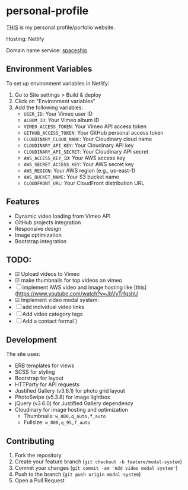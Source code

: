 # personal-profile
[THIS](https://granthall.me/) is my personal profile/porfolio website.

Hosting: Netlify

Domain name service: [spaceship](https://spaceship.com)

## Environment Variables

To set up environment variables in Netlify:
1. Go to Site settings > Build & deploy
2. Click on "Environment variables"
3. Add the following variables:
   - `USER_ID`: Your Vimeo user ID
   - `ALBUM_ID`: Your Vimeo album ID
   - `VIMEO_ACCESS_TOKEN`: Your Vimeo API access token
   - `GITHUB_ACCESS_TOKEN`: Your GitHub personal access token
   - `CLOUDINARY_CLOUD_NAME`: Your Cloudinary cloud name
   - `CLOUDINARY_API_KEY`: Your Cloudinary API key
   - `CLOUDINARY_API_SECRET`: Your Cloudinary API secret
   - `AWS_ACCESS_KEY_ID`: Your AWS access key
   - `AWS_SECRET_ACCESS_KEY`: Your AWS secret key
   - `AWS_REGION`: Your AWS region (e.g., us-east-1)
   - `AWS_BUCKET_NAME`: Your S3 bucket name
   - `CLOUDFRONT_URL`: Your CloudFront distribution URL

## Features
- Dynamic video loading from Vimeo API
- GitHub projects integration
- Responsive design
- Image optimization
- Bootstrap integration

## TODO:
- ☑ Upload videos to Vimeo
- ☑ make thumbnails for top videos on vimeo
- ☐ implement AWS video and image hosting like [this](https://www.youtube.com/watch?v=JbVyTrfqshU
- ☑ Implement video modal system:
- ☐ add individual video links
- ☐ Add video category tags
- ☐ Add a contact formal
)

## Development

The site uses:
- ERB templates for views
- SCSS for styling
- Bootstrap for layout
- HTTParty for API requests
- Justified Gallery (v3.8.1) for photo grid layout
- PhotoSwipe (v5.3.8) for image lightbox
- jQuery (v3.6.0) for Justified Gallery dependency
- Cloudinary for image hosting and optimization
  - Thumbnails: `w_800,q_auto,f_auto`
  - Fullsize: `w_800,q_95,f_auto`

## Contributing
1. Fork the repository
2. Create your feature branch (`git checkout -b feature/modal-system`)
3. Commit your changes (`git commit -am 'Add video modal system'`)
4. Push to the branch (`git push origin modal-system`)
5. Open a Pull Request

